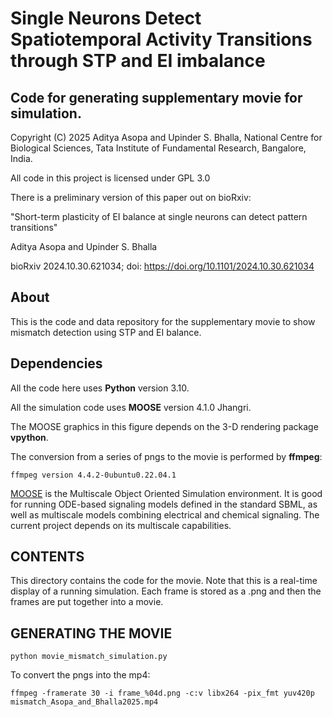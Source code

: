 # Single Neurons Detect Spatiotemporal Activity Transitions through STP and EI imbalance

## Code for generating supplementary movie for simulation.

Copyright (C) 2025 Aditya Asopa and Upinder S. Bhalla, 
National Centre for Biological Sciences,
Tata Institute of Fundamental Research, Bangalore, India.

All code in this project is licensed under GPL 3.0

There is a preliminary version of this paper out on bioRxiv:

"Short-term plasticity of EI balance at single neurons can detect pattern transitions"

Aditya Asopa and Upinder S. Bhalla

bioRxiv 2024.10.30.621034; doi: https://doi.org/10.1101/2024.10.30.621034

## About
This is the code and data repository for the supplementary movie to show
mismatch detection using STP and EI balance.

## Dependencies

All the code here uses **Python** version 3.10.

All the simulation code uses **MOOSE** version 4.1.0 Jhangri.

The MOOSE graphics in this figure depends on the 3-D rendering package **vpython**.

The conversion from a series of pngs to the movie is performed by **ffmpeg**:

	ffmpeg version 4.4.2-0ubuntu0.22.04.1

[MOOSE](https://github.com/BhallaLab/moose-core) is the Multiscale Object 
Oriented
Simulation environment. It is good for running ODE-based signaling models
defined in the standard SBML, as well as multiscale models combining electrical
and chemical signaling. The current project depends on its multiscale 
capabilities.

## CONTENTS

This directory contains the code for the movie. Note that this is a real-time
display of a running simulation. Each frame is stored as a .png and then
the frames are put together into a movie.

## GENERATING THE MOVIE

`python movie_mismatch_simulation.py`

To convert the pngs into the mp4: 

`ffmpeg -framerate 30 -i frame_%04d.png -c:v libx264 -pix_fmt yuv420p mismatch_Asopa_and_Bhalla2025.mp4`



